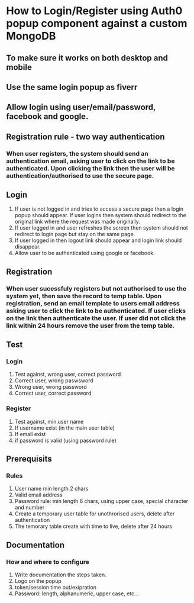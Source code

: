 # How to Login/Register using Auth0 popup component against a custom MongoDB

## To make sure it works on both desktop and mobile

## Use the same login popup as fiverr

## Allow login using user/email/password, facebook and google.

## Registration rule - two way authentication
### When user registers, the system should send an authentication email, asking user to click on the link to be authenticated. Upon clicking the link then the user will be authentication/authorised to use the secure page.

## Login
1. If user is not logged in and tries to access a secure page then a login popup should appear. If user logins then system should redirect to the original link where the request was made originally.
2. If user logged in and user refreshes the screen then system should not redirect to login page but stay on the same page.
3. If user logged in then logout link should appear and login link should disappear. 
4. Allow user to be authenticated using google or facebook.

## Registration
### When user sucessfuly registers but not authorised to use the system yet, then save the record to temp table. Upon registration, send an email template to users email address asking user to click the link to be authenticated. If user clicks on the link then authenticate the user. If user did not click the link within 24 hours remove the user from the temp table.

## Test
###  Login
1. Test against, wrong user, correct password
2. Correct user, wrong paswsword
3. Wrong user, wrong password
4. Correct user, correct password

### Register
1. Test against, min user name
2. If username exist (in the main user table)
3. If email exist
4. if password is valid (using password rule)

## Prerequisits
### Rules
1. User name min length 2 chars
2. Valid email address
3. Password rule: min length 6 chars, using upper case, special character and number
4. Create a temporary user table for unothrorised users, delete after authentication
5. The temorary table create with time to live, delete after 24 hours

## Documentation
### How and where to configure
1. Write documentation the steps taken.
2. Logo on the popup
3. token/session time out/exipration
4. Password: length, alphanumeric, upper case, etc...
